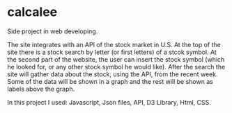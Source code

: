 # calcalee
Side project in web developing.

The site integrates with an API of the stock market in U.S.
At the top of the site there is a stock search by letter (or first letters) of a stcok symbol.
At the second part of the website, the user can insert the stock symbol (which he looked for, or any other stock symbol he would like).
After the search the site will gather data about the stock, using the API, from the recent week.
Some of the data will be shown in a graph and the rest will be shown as labels above the graph.

In this project I used:
Javascript,
Json files,
API,
D3 Library,
Html,
CSS.
